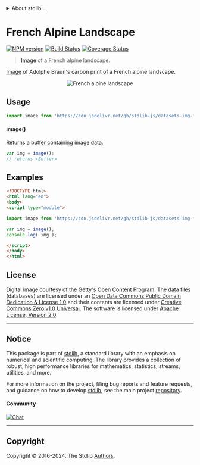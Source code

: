 <!--

@license Apache-2.0

Copyright (c) 2018 The Stdlib Authors.

Licensed under the Apache License, Version 2.0 (the "License");
you may not use this file except in compliance with the License.
You may obtain a copy of the License at

   http://www.apache.org/licenses/LICENSE-2.0

Unless required by applicable law or agreed to in writing, software
distributed under the License is distributed on an "AS IS" BASIS,
WITHOUT WARRANTIES OR CONDITIONS OF ANY KIND, either express or implied.
See the License for the specific language governing permissions and
limitations under the License.

-->


<details>
  <summary>
    About stdlib...
  </summary>
  <p>We believe in a future in which the web is a preferred environment for numerical computation. To help realize this future, we've built stdlib. stdlib is a standard library, with an emphasis on numerical and scientific computation, written in JavaScript (and C) for execution in browsers and in Node.js.</p>
  <p>The library is fully decomposable, being architected in such a way that you can swap out and mix and match APIs and functionality to cater to your exact preferences and use cases.</p>
  <p>When you use stdlib, you can be absolutely certain that you are using the most thorough, rigorous, well-written, studied, documented, tested, measured, and high-quality code out there.</p>
  <p>To join us in bringing numerical computing to the web, get started by checking us out on <a href="https://github.com/stdlib-js/stdlib">GitHub</a>, and please consider <a href="https://opencollective.com/stdlib">financially supporting stdlib</a>. We greatly appreciate your continued support!</p>
</details>

# French Alpine Landscape

[![NPM version][npm-image]][npm-url] [![Build Status][test-image]][test-url] [![Coverage Status][coverage-image]][coverage-url] <!-- [![dependencies][dependencies-image]][dependencies-url] -->

> [Image][@braun:1870a] of a French alpine landscape.

<section class="intro">

[Image][@braun:1870a] of Adolphe Braun's carbon print of a French alpine landscape.

<!-- <image align="center" src="./data/image.jpg" alt="French alpine landscape"> -->

<div class="image" align="center">
    <img src="https://cdn.jsdelivr.net/gh/stdlib-js/stdlib@7d36e407ac3bc68e216186cb11b14da2f97be026/lib/node_modules/@stdlib/datasets/img-french-alpine-landscape/data/image.jpg" alt="French alpine landscape">
    <br>
</div>

<!-- </image> -->

</section>

<!-- /.intro -->



<section class="usage">

## Usage

```javascript
import image from 'https://cdn.jsdelivr.net/gh/stdlib-js/datasets-img-french-alpine-landscape@v0.2.1-esm/index.mjs';
```

#### image()

Returns a [buffer][@stdlib/buffer/ctor] containing image data.

```javascript
var img = image();
// returns <Buffer>
```

</section>

<!-- /.usage -->

<section class="examples">

<!-- TODO: more creative example. -->

## Examples

<!-- eslint no-undef: "error" -->

```html
<!DOCTYPE html>
<html lang="en">
<body>
<script type="module">

import image from 'https://cdn.jsdelivr.net/gh/stdlib-js/datasets-img-french-alpine-landscape@v0.2.1-esm/index.mjs';

var img = image();
console.log( img );

</script>
</body>
</html>
```

</section>

<!-- /.examples -->



<!-- <license> -->

## License

Digital image courtesy of the Getty's [Open Content Program][getty-open-content]. The data files (databases) are licensed under an [Open Data Commons Public Domain Dedication & License 1.0][pddl-1.0] and their contents are licensed under [Creative Commons Zero v1.0 Universal][cc0]. The software is licensed under [Apache License, Version 2.0][apache-license].

<!-- </license> -->

<!-- Section for related `stdlib` packages. Do not manually edit this section, as it is automatically populated. -->

<section class="related">

</section>

<!-- /.related -->

<!-- Section for all links. Make sure to keep an empty line after the `section` element and another before the `/section` close. -->


<section class="main-repo" >

* * *

## Notice

This package is part of [stdlib][stdlib], a standard library with an emphasis on numerical and scientific computing. The library provides a collection of robust, high performance libraries for mathematics, statistics, streams, utilities, and more.

For more information on the project, filing bug reports and feature requests, and guidance on how to develop [stdlib][stdlib], see the main project [repository][stdlib].

#### Community

[![Chat][chat-image]][chat-url]

---

## Copyright

Copyright &copy; 2016-2024. The Stdlib [Authors][stdlib-authors].

</section>

<!-- /.stdlib -->

<!-- Section for all links. Make sure to keep an empty line after the `section` element and another before the `/section` close. -->

<section class="links">

[npm-image]: http://img.shields.io/npm/v/@stdlib/datasets-img-french-alpine-landscape.svg
[npm-url]: https://npmjs.org/package/@stdlib/datasets-img-french-alpine-landscape

[test-image]: https://github.com/stdlib-js/datasets-img-french-alpine-landscape/actions/workflows/test.yml/badge.svg?branch=v0.2.1
[test-url]: https://github.com/stdlib-js/datasets-img-french-alpine-landscape/actions/workflows/test.yml?query=branch:v0.2.1

[coverage-image]: https://img.shields.io/codecov/c/github/stdlib-js/datasets-img-french-alpine-landscape/main.svg
[coverage-url]: https://codecov.io/github/stdlib-js/datasets-img-french-alpine-landscape?branch=main

<!--

[dependencies-image]: https://img.shields.io/david/stdlib-js/datasets-img-french-alpine-landscape.svg
[dependencies-url]: https://david-dm.org/stdlib-js/datasets-img-french-alpine-landscape/main

-->

[chat-image]: https://img.shields.io/gitter/room/stdlib-js/stdlib.svg
[chat-url]: https://app.gitter.im/#/room/#stdlib-js_stdlib:gitter.im

[stdlib]: https://github.com/stdlib-js/stdlib

[stdlib-authors]: https://github.com/stdlib-js/stdlib/graphs/contributors

[cli-section]: https://github.com/stdlib-js/datasets-img-french-alpine-landscape#cli
[cli-url]: https://github.com/stdlib-js/datasets-img-french-alpine-landscape/tree/cli
[@stdlib/datasets-img-french-alpine-landscape]: https://github.com/stdlib-js/datasets-img-french-alpine-landscape/tree/main

[umd]: https://github.com/umdjs/umd
[es-module]: https://developer.mozilla.org/en-US/docs/Web/JavaScript/Guide/Modules

[deno-url]: https://github.com/stdlib-js/datasets-img-french-alpine-landscape/tree/deno
[deno-readme]: https://github.com/stdlib-js/datasets-img-french-alpine-landscape/blob/deno/README.md
[umd-url]: https://github.com/stdlib-js/datasets-img-french-alpine-landscape/tree/umd
[umd-readme]: https://github.com/stdlib-js/datasets-img-french-alpine-landscape/blob/umd/README.md
[esm-url]: https://github.com/stdlib-js/datasets-img-french-alpine-landscape/tree/esm
[esm-readme]: https://github.com/stdlib-js/datasets-img-french-alpine-landscape/blob/esm/README.md
[branches-url]: https://github.com/stdlib-js/datasets-img-french-alpine-landscape/blob/main/branches.md

[getty-open-content]: http://www.getty.edu/about/opencontent.html

[pddl-1.0]: http://opendatacommons.org/licenses/pddl/1.0/

[cc0]: https://creativecommons.org/publicdomain/zero/1.0

[apache-license]: https://www.apache.org/licenses/LICENSE-2.0

[@braun:1870a]: http://www.getty.edu/art/collection/objects/54324/adolphe-braun-alpine-landscape-french-1865-1870/

[@stdlib/buffer/ctor]: https://github.com/stdlib-js/buffer-ctor/tree/esm

</section>

<!-- /.links -->
